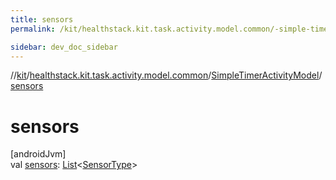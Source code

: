 ```yaml
---
title: sensors
permalink: /kit/healthstack.kit.task.activity.model.common/-simple-timer-activity-model/sensors.html

sidebar: dev_doc_sidebar
---
```

//[kit](../../../kit.html)/[healthstack.kit.task.activity.model.common](../index.html)/[SimpleTimerActivityModel](index.html)/[sensors](sensors.html)



# sensors



[androidJvm]\
val [sensors](sensors.html): [List](https://kotlinlang.org/api/latest/jvm/stdlib/kotlin.collections/-list/index.html)&lt;[SensorType](../../healthstack.kit.sensor/-sensor-type/index.html)&gt;





